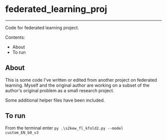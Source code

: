 # federated_learning_proj

---

Code for federated learning project.

Contents:
 - About
 - To run
 
 ## About
 
 This is some code I've written or edited from another project on federated learning. Myself and the original author are working on a subset of the author's original problem as a small research project.

 Some additional helper files have been included.
 
 ## To run
 
 From the terminal enter <code>py .\s2kew_fl_kfold2.py --model custom_EN_b0_v3</code>
 
